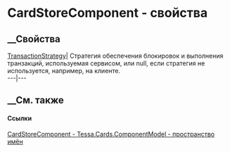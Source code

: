 # CardStoreComponent - свойства
##  __Свойства
[TransactionStrategy](P_Tessa_Cards_ComponentModel_CardStoreComponent_TransactionStrategy.htm)|
Стратегия обеспечения блокировок и выполнения транзакций, используемая
сервисом, или null, если стратегия не используется, например, на клиенте.  
---|---  
## __См. также
#### Ссылки
[CardStoreComponent - ](T_Tessa_Cards_ComponentModel_CardStoreComponent.htm)
[Tessa.Cards.ComponentModel - пространство
имён](N_Tessa_Cards_ComponentModel.htm)
